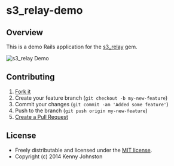 # s3_relay-demo

## Overview

This is a demo Rails application for the [s3_relay](https://github.com/kjohnston/s3_relay) gem.

![s3_relay Demo](https://dl.dropboxusercontent.com/u/19346714/Github/s3_relay-demo/s3_relay-demo-edit.png)

## Contributing

1. [Fork it](https://github.com/kjohnston/s3_relay-demo/fork_select)
2. Create your feature branch (`git checkout -b my-new-feature`)
3. Commit your changes (`git commit -am 'Added some feature'`)
4. Push to the branch (`git push origin my-new-feature`)
5. [Create a Pull Request](https://github.com/kjohnston/s3_relay-demo/pull/new)

## License

* Freely distributable and licensed under the [MIT license](http://kjohnston.mit-license.org/license.html).
* Copyright (c) 2014 Kenny Johnston
